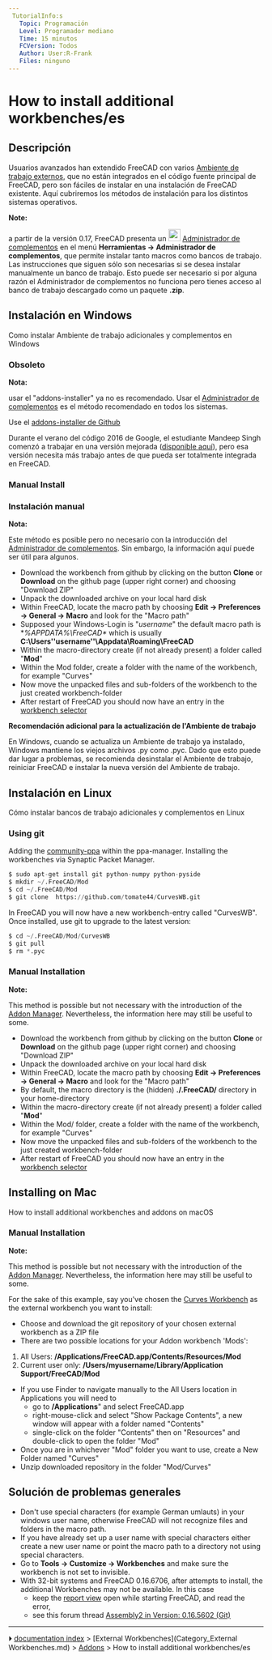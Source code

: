 ```yaml
---
 TutorialInfo:s
   Topic: Programación
   Level: Programador mediano
   Time: 15 minutos
   FCVersion: Todos
   Author: User:R-Frank
   Files: ninguno
---
```


# How to install additional workbenches/es







## Descripción

Usuarios avanzados han extendido FreeCAD con varios [Ambiente de trabajo externos](external_workbenches/es.md), que no están integrados en el código fuente principal de FreeCAD, pero son fáciles de instalar en una instalación de FreeCAD existente. Aquí cubriremos los métodos de instalación para los distintos sistemas operativos.


**Note:**

a partir de la versión 0.17, FreeCAD presenta un <img alt="" src=images/AddonManager.svg  style="width:24px;"> [Administrador de complementos](Std_AddonMgr/es.md) en el menú **Herramientas → Administrador de complementos**, que permite instalar tanto macros como bancos de trabajo. Las instrucciones que siguen sólo son necesarias si se desea instalar manualmente un banco de trabajo. Esto puede ser necesario si por alguna razón el Administrador de complementos no funciona pero tienes acceso al banco de trabajo descargado como un paquete **.zip**.


<div class="mw-collapsible mw-collapsed toccolours">



## Instalación en Windows 

Como instalar Ambiente de trabajo adicionales y complementos en Windows


<div class="mw-collapsible-content">



### Obsoleto


**Nota:**

usar el \"addons-installer\" ya no es recomendado. Usar el [Administrador de complementos](Std_AddonMgr/es.md) es el método recomendado en todos los sistemas.

Use el [addons-installer de Github](https://github.com/FreeCAD/FreeCAD-addons)

Durante el verano del código 2016 de Google, el estudiante Mandeep Singh comenzó a trabajar en una versión mejorada ([disponible aquí](https://github.com/mandeeps708/PluginManager)), pero esa versión necesita más trabajo antes de que pueda ser totalmente integrada en FreeCAD.

### Manual Install 


<div class="mw-translate-fuzzy">

### Instalación manual 


**Nota:**

Este método es posible pero no necesario con la introducción del [Administrador de complementos](Std_AddonMgr/es.md). Sin embargo, la información aquí puede ser útil para algunos.


</div>

-   Download the workbench from github by clicking on the button **Clone** or **Download** on the github page (upper right corner) and choosing \"Download ZIP\"
-   Unpack the downloaded archive on your local hard disk
-   Within FreeCAD, locate the macro path by choosing **Edit → Preferences → General → Macro** and look for the "Macro path"
-   Supposed your Windows-Login is "*username*" the default macro path is **%APPDATA%\FreeCAD\** which is usually **C:\Users\''username''\Appdata\Roaming\FreeCAD**
-   Within the macro-directory create (if not already present) a folder called "**Mod**"
-   Within the Mod folder, create a folder with the name of the workbench, for example "Curves"
-   Now move the unpacked files and sub-folders of the workbench to the just created workbench-folder
-   After restart of FreeCAD you should now have an entry in the [workbench selector](Std_Workbench.md)

**Recomendación adicional para la actualización de l\'Ambiente de trabajo**

En Windows, cuando se actualiza un Ambiente de trabajo ya instalado, Windows mantiene los viejos archivos .py como .pyc. Dado que esto puede dar lugar a problemas, se recomienda desinstalar el Ambiente de trabajo, reiniciar FreeCAD e instalar la nueva versión del Ambiente de trabajo.


</div>


</div>


<div class="mw-collapsible mw-collapsed toccolours">



## Instalación en Linux 

Cómo instalar bancos de trabajo adicionales y complementos en Linux


<div class="mw-collapsible-content">

### Using git 

Adding the [community-ppa](https://launchpad.net/~freecad-community/+archive/ubuntu/ppa) within the ppa-manager.
Installing the workbenches via Synaptic Packet Manager.


```python
$ sudo apt-get install git python-numpy python-pyside
$ mkdir ~/.FreeCAD/Mod
$ cd ~/.FreeCAD/Mod
$ git clone  https://github.com/tomate44/CurvesWB.git
```

In FreeCAD you will now have a new workbench-entry called \"CurvesWB\". Once installed, use git to upgrade to the latest version:


```python
$ cd ~/.FreeCAD/Mod/CurvesWB
$ git pull
$ rm *.pyc
```

### Manual Installation 


**Note:**

This method is possible but not necessary with the introduction of the [Addon Manager](Std_AddonMgr.md). Nevertheless, the information here may still be useful to some.

-   Download the workbench from github by clicking on the button **Clone** or **Download** on the github page (upper right corner) and choosing \"Download ZIP\"
-   Unpack the downloaded archive on your local hard disk
-   Within FreeCAD, locate the macro path by choosing **Edit → Preferences → General → Macro** and look for the "Macro path"
-   By default, the macro directory is the (hidden) **./.FreeCAD/** directory in your home-directory
-   Within the macro-directory create (if not already present) a folder called "**Mod**"
-   Within the Mod/ folder, create a folder with the name of the workbench, for example "Curves"
-   Now move the unpacked files and sub-folders of the workbench to the just created workbench-folder
-   After restart of FreeCAD you should now have an entry in the [workbench selector](Std_Workbench.md)


</div>


</div>


<div class="mw-collapsible mw-collapsed toccolours">

## Installing on Mac 

How to install additional workbenches and addons on macOS


<div class="mw-collapsible-content">

### Manual Installation 


**Note:**

This method is possible but not necessary with the introduction of the [Addon Manager](Std_AddonMgr.md). Nevertheless, the information here may still be useful to some.

For the sake of this example, say you\'ve chosen the [Curves Workbench](Curves_Workbench.md) as the external workbench you want to install:

-   Choose and download the git repository of your chosen external workbench as a ZIP file
-   There are two possible locations for your Addon workbench \'Mods\':

1.  All Users: **/Applications/FreeCAD.app/Contents/Resources/Mod**
2.  Current user only: **/Users/myusername/Library/Application Support/FreeCAD/Mod**

-   If you use Finder to navigate manually to the All Users location in Applications you will need to
    -   go to **/Applications**\" and select FreeCAD.app
    -   right-mouse-click and select \"Show Package Contents\", a new window will appear with a folder named \"Contents\"
    -   single-click on the folder \"Contents\" then on \"Resources\" and double-click to open the folder \"Mod\"
-   Once you are in whichever \"Mod\" folder you want to use, create a New Folder named \"Curves\"
-   Unzip downloaded repository in the folder \"Mod/Curves\"


</div>


</div>



## Solución de problemas generales 

-   Don\'t use special characters (for example German umlauts) in your windows user name, otherwise FreeCAD will not recognize files and folders in the macro path.
-   If you have already set up a user name with special characters either create a new user name or point the macro path to a directory not using special characters.
-   Go to **Tools → Customize → Workbenches** and make sure the workbench is not set to invisible.
-   With 32-bit systems and FreeCAD 0.16.6706, after attempts to install, the additional Workbenches may not be available. In this case
    -   keep the [report view](report_view.md) open while starting FreeCAD, and read the error,
    -   see this forum thread [Assembly2 in Version: 0.16.5602 (Git)](http://forum.freecadweb.org/viewtopic.php?t=12839#p102933)



---
⏵ [documentation index](../README.md) > [External Workbenches](Category_External Workbenches.md) > [Addons](Category_Addons.md) > How to install additional workbenches/es
